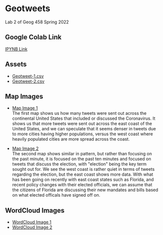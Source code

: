 # Geotweets
Lab 2 of Geog 458 Spring 2022


## Google Colab Link
<a href="https://colab.research.google.com/drive/1O4Q61D5nARAq4ihRfXrNw-pJtmyKFHXf?usp=sharing">IPYNB Link</a>

## Assets
<ul>
<li><a href="https://github.com/havensa24/geotweets/blob/3ab895dea3cb962c08444e77aab08fc4a4afd74f/geotweets-1.csv">Geotweet-1.csv</a></li>
<li><a href="https://github.com/havensa24/geotweets/blob/3ab895dea3cb962c08444e77aab08fc4a4afd74f/geotweets-2.csv">Geotweet-2.csv</a></li>
  </ul>

## Map Images
<ul>
<p><li><a href="https://github.com/havensa24/geotweets/blob/10b830a30f61dd6057de53f17298559b61042eaf/Lab%202.1.jpg">Map Image 1</a></li>
  The first map shows us how many tweets were sent out across the continental United States that included or discussed the Coronavirus. It shows us that more tweets were sent out across the east coast of the United States, and we can speculate that it seems denser in tweets due to more cities having higher populations, versus the west coast where heavily populated cities are more spread across the coast.</p>
  
<p><li><a href="https://github.com/havensa24/geotweets/blob/10b830a30f61dd6057de53f17298559b61042eaf/Lab%202.2.jpg">Map Image 2</a></li>
  The second map shows similar in pattern, but rather than focusing on the past minute, it is focused on the past ten minutes and focused on tweets that discuss the election, with "election" being the key term sought out for. We see the west coast is rather quiet in terms of tweets regarding the election, but the east coast shows more data. With what has been going on recently with east coast states such as Florida, and recent policy changes with their elected officials, we can assume that the citizens of Florida are discussing their new mandates and bills based on what elected officals have signed off on.</p>
  </ul>

## WordCloud Images
<ul>
<li><a href="https://github.com/havensa24/geotweets/blob/10b830a30f61dd6057de53f17298559b61042eaf/Word%20Art%201.png">WordCloud Image 1</a></li>
<li><a href="https://github.com/havensa24/geotweets/blob/10b830a30f61dd6057de53f17298559b61042eaf/Word%20Art%202.png">WordCloud Image 2</a></li>
  </ul>
